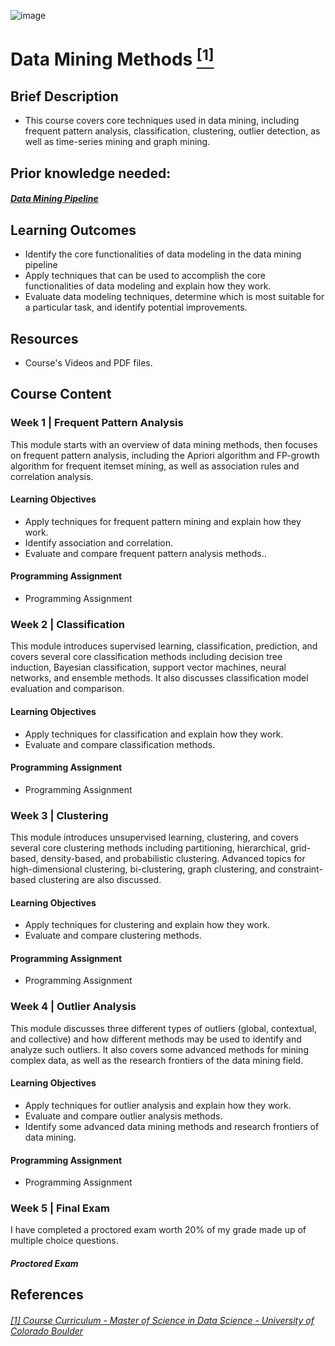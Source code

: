 ![image](https://github.com/laithrasheed/DTSA5304_Fundamentals_of_Data_Visualization/assets/124019127/031aa6ba-746d-459b-8eb0-3fdde64eac4b)

# Data Mining Methods [<sup>[1]</sup>](#reference-1)				

## Brief Description

- This course covers core techniques used in data mining, including frequent pattern analysis, classification, clustering, outlier detection, as well as time-series mining and graph mining.


## Prior knowledge needed: 
##### [Data Mining Pipeline ](https://github.com/laithrasheed/MSDS_Program_Private/tree/main/Computer%20Science%20Core%20Courses/Data%20Mining%20Foundations%20and%20Practice/Data%20Mining%20Pipeline#reference-1)

## Learning Outcomes

- Identify the core functionalities of data modeling in the data mining pipeline
- Apply techniques that can be used to accomplish the core functionalities of data modeling and explain how they work.
- Evaluate data modeling techniques, determine which is most suitable for a particular task, and identify potential improvements.

## Resources

- Course's Videos and PDF files.

## Course Content

### Week 1  |  Frequent Pattern Analysis

This module starts with an overview of data mining methods, then focuses on frequent pattern analysis, including the Apriori algorithm and FP-growth algorithm for frequent itemset mining, as well as association rules and correlation analysis.

#### Learning Objectives

- Apply techniques for frequent pattern mining and explain how they work.
- Identify association and correlation.
- Evaluate and compare frequent pattern analysis methods..

#### Programming Assignment

- Programming Assignment

### Week 2 | Classification

This module introduces supervised learning, classification, prediction, and covers several core classification methods including decision tree induction, Bayesian classification, support vector machines, neural networks, and ensemble methods. It also discusses classification model evaluation and comparison. 

#### Learning Objectives

- Apply techniques for classification and explain how they work.
- Evaluate and compare classification methods.

#### Programming Assignment

- Programming Assignment 

### Week 3  |  Clustering

This module introduces unsupervised learning, clustering, and covers several core clustering methods including partitioning, hierarchical, grid-based, density-based, and probabilistic clustering. Advanced topics for high-dimensional clustering, bi-clustering, graph clustering, and constraint-based clustering are also discussed.

#### Learning Objectives

- Apply techniques for clustering and explain how they work.
- Evaluate and compare clustering methods.

#### Programming Assignment

- Programming Assignment 

### Week 4 |  Outlier Analysis

This module discusses three different types of outliers (global, contextual, and collective) and how different methods may be used to identify and analyze such outliers. It also covers some advanced methods for mining complex data, as well as the research frontiers of the data mining field.

#### Learning Objectives

- Apply techniques for outlier analysis and explain how they work.
- Evaluate and compare outlier analysis methods.
- Identify some advanced data mining methods and research frontiers of data mining.

#### Programming Assignment

- Programming Assignment 


### Week 5 |  Final Exam

I have completed a proctored exam worth 20% of my grade made up of multiple choice questions. 
##### Proctored Exam


## References
###### <a name="reference-1"></a>[[1] Course Curriculum - Master of Science in Data Science - University of Colorado Boulder](https://www.colorado.edu/program/data-science/coursera/curriculum/dtsa5505)
